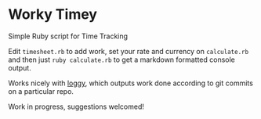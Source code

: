 # Worky Timey

Simple Ruby script for Time Tracking

Edit `timesheet.rb` to add work, set your rate and currency on `calculate.rb` and then just `ruby calculate.rb` to get a markdown formatted console output.

Works nicely with [loggy](https://github.com/DrummerHead/best-gists/blob/master/loggy), which outputs work done according to git commits on a particular repo.

Work in progress, suggestions welcomed!
